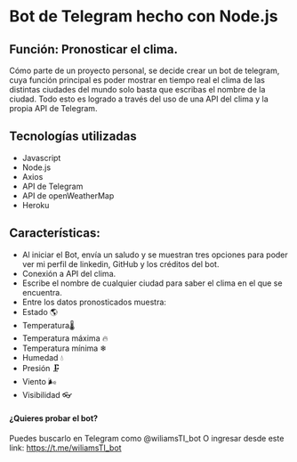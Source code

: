 # Bot de Telegram hecho con Node.js
## Función: Pronosticar el clima.
Cómo parte de un proyecto personal, se decide crear un bot de telegram, cuya función principal es poder mostrar en tiempo real el clima de las distintas ciudades del mundo solo basta que escribas el nombre de la ciudad. Todo esto es logrado a través del uso de una API del clima y la propia API de Telegram.
## Tecnologías utilizadas
- Javascript
- Node.js
- Axios
- API de Telegram
- API de openWeatherMap
- Heroku

## Características:

- Al iniciar el Bot, envía un saludo y se muestran tres opciones para poder ver mi perfil de linkedin, GitHub y los créditos del bot.
- Conexión a API del clima.
- Escribe el nombre de cualquier ciudad para saber el clima en el que se encuentra.
- Entre los datos pronosticados muestra:
- Estado 🌎
- Temperatura🌡
- Temperatura máxima 🔥
- Temperatura mínima ❄
- Humedad 💧
- Presión 🗜️
- Viento 🌬
- Visibilidad 👓

#### ¿Quieres probar el bot?
Puedes buscarlo en Telegram como @wiliamsTI_bot
O ingresar desde este link: https://t.me/wiliamsTI_bot